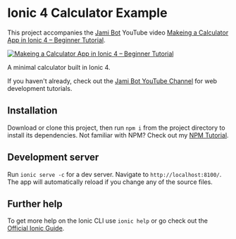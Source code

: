 # Ionic 4 Calculator Example

This project accompanies the [Jami Bot](https://jamibot.com) YouTube video [Makeing a Calculator App in Ionic 4 – Beginner Tutorial](https://youtu.be/nYMIV-nvpKk).

[![Makeing a Calculator App in Ionic 4 – Beginner Tutorial](https://img.youtube.com/vi/nYMIV-nvpKk/0.jpg)](https://youtu.be/nYMIV-nvpKk)

A minimal calculator built in Ionic 4.

If you haven't already, check out the [Jami Bot YouTube Channel](https://youtube.com/c/JamiBot) for web development tutorials.

## Installation

Download or clone this project, then run `npm i` from the project directory to install its dependencies. Not familiar with NPM? Check out my [NPM Tutorial](https://www.youtube.com/watch?v=mzs-N5hXGuQ).

## Development server

Run `ionic serve -c` for a dev server. Navigate to `http://localhost:8100/`. The app will automatically reload if you change any of the source files.

## Further help

To get more help on the Ionic CLI use `ionic help` or go check out the [Official Ionic Guide](https://ionicframework.com/docs/building/starting).
